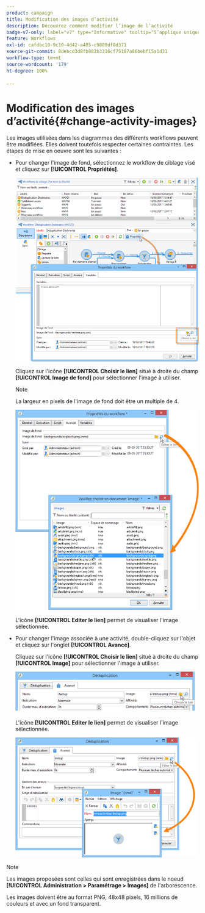 ```yaml
---
product: campaign
title: Modification des images d’activité
description: Découvrez comment modifier l’image de l’activité
badge-v7-only: label="v7" type="Informative" tooltip="S’applique uniquement à Campaign Classic v7"
feature: Workflows
exl-id: cafdbc10-9c10-4d42-a485-c9880df8d371
source-git-commit: 8debcd3d8fb883b3316cf75187a86bebf15a1d31
workflow-type: tm+mt
source-wordcount: '179'
ht-degree: 100%

---
```


# Modification des images d’activité{#change-activity-images}



Les images utilisées dans les diagrammes des différents workflows peuvent être modifiées. Elles doivent toutefois respecter certaines contraintes. Les étapes de mise en oeuvre sont les suivantes :

* Pour changer l&#39;image de fond, sélectionnez le workflow de ciblage visé et cliquez sur **[!UICONTROL Propriétés]**.

  ![](assets/s_user_segmentation_properties_tab.png)

  Cliquez sur l&#39;icône **[!UICONTROL Choisir le lien]** situé à droite du champ **[!UICONTROL Image de fond]** pour sélectionner l&#39;image à utiliser.

  >[!NOTE]
  >
  >La largeur en pixels de l&#39;image de fond doit être un multiple de 4.

  ![](assets/s_user_segmentation_background_select.png)

  L&#39;icône **[!UICONTROL Editer le lien]** permet de visualiser l&#39;image sélectionnée.

* Pour changer l&#39;image associée à une activité, double-cliquez sur l&#39;objet et cliquez sur l&#39;onglet **[!UICONTROL Avancé]**.

  Cliquez sur l&#39;icône **[!UICONTROL Choisir le lien]** situé à droite du champ **[!UICONTROL Image]** pour sélectionner l&#39;image à utiliser.

  ![](assets/s_user_segmentation_activity_image.png)

  L&#39;icône **[!UICONTROL Editer le lien]** permet de visualiser l&#39;image sélectionnée.

  ![](assets/s_user_segmentation_activity_image_select.png)

>[!NOTE]
>
>Les images proposées sont celles qui sont enregistrées dans le noeud **[!UICONTROL Administration > Paramétrage > Images]** de l&#39;arborescence.
>  
>Les images doivent être au format PNG, 48x48 pixels, 16 millions de couleurs et avec un fond transparent.
